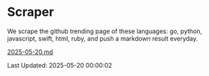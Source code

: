 # Scraper

We scrape the github trending page of these languages: go, python, javascript, swift, html, ruby, and push a markdown result everyday.

[2025-05-20.md](https://github.com/henson/Scraper/blob/master/2025-05-20.md)

Last Updated: 2025-05-20 00:00:02